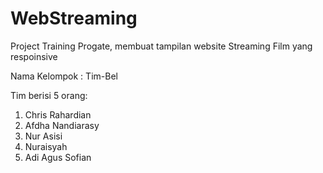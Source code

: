 # WebStreaming
Project Training Progate, membuat tampilan website Streaming Film yang respoinsive

Nama Kelompok : Tim-Bel

Tim berisi 5 orang:
1. Chris Rahardian
2. Afdha Nandiarasy
3. Nur Asisi
4. Nuraisyah 
5. Adi Agus Sofian
